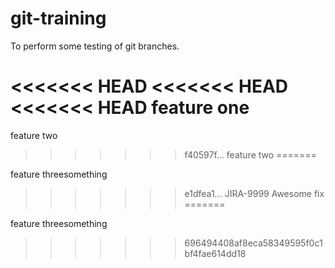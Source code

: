 # git-training
To perform some testing of git branches.

<<<<<<< HEAD
<<<<<<< HEAD
<<<<<<< HEAD
feature one
=======
feature two
>>>>>>> f40597f... feature two
=======

feature threesomething

>>>>>>> e1dfea1... JIRA-9999 Awesome fix
=======

feature threesomething

>>>>>>> 696494408af8eca58349595f0c1bf4fae614dd18
